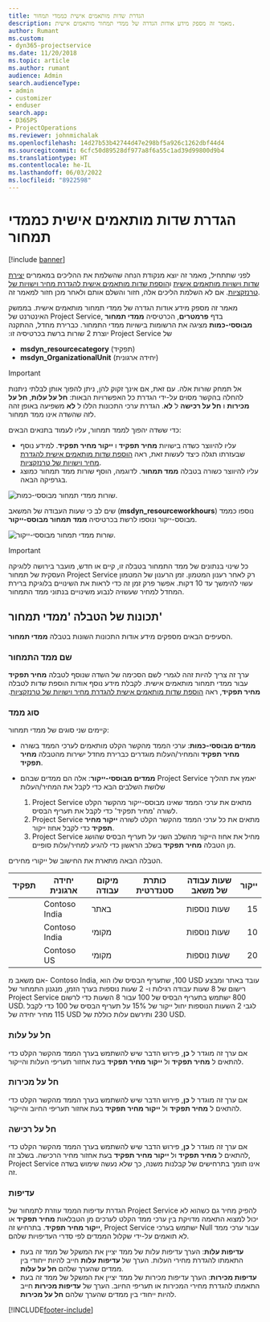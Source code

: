 ```yaml
---
title: הגדרת שדות מותאמים אישית כממדי תמחור
description: מאמר זה מספק מידע אודות הגדרה של ממדי תמחור מותאמים אישית.
author: Rumant
ms.custom:
- dyn365-projectservice
ms.date: 11/20/2018
ms.topic: article
ms.author: rumant
audience: Admin
search.audienceType:
- admin
- customizer
- enduser
search.app:
- D365PS
- ProjectOperations
ms.reviewer: johnmichalak
ms.openlocfilehash: 14d27b53b42744d47e298bf5a926c1262dbf44d4
ms.sourcegitcommit: 6cfc50d89528df977a8f6a55c1ad39d99800d9b4
ms.translationtype: HT
ms.contentlocale: he-IL
ms.lasthandoff: 06/03/2022
ms.locfileid: "8922598"
---
```

# <a name="setting-up-custom-fields-as-pricing-dimensions"></a>הגדרת שדות מותאמים אישית כממדי תמחור 

[!include [banner](../includes/psa-now-project-operations.md)]

לפני שתתחיל, מאמר זה יוצא מנקודת הנחה שהשלמת את ההליכים במאמרים [יצירת שדות וישויות מותאמים אישית](create-custom-fields-entities.md) ו[הוספת שדות מותאמים אישית להגדרת מחיר וישויות של טרנזקציות](field-references.md). אם לא השלמת הליכים אלה, חזור והשלם אותם ולאחר מכן חזור למאמר זה. 

מאמר זה מספק מידע אודות הגדרה של ממדי תמחור מותאמים אישית. בממשק האינטרנט של Project Service, בדף **פרמטרים**, הכרטיסיה ‏‫**ממדי תמחור מבוססי-כמות** מציגה את הרשומות בישויות ממדי התמחור. כברירת מחדל, ההתקנה של Project Service יוצרת 2 שורות ברשת בכרטיסיה זו:

- **msdyn_resourcecategory** (תפקיד)
- **msdyn_OrganizationalUnit** (יחידה ארגונית)

> [!IMPORTANT]
> אל תמחק שורות אלה. עם זאת, אם אינך זקוק להן, ניתן להפוך אותן לבלתי ניתנות להחלה בהקשר מסוים על-ידי הגדרת כל האפשרויות הבאות: **חל על עלות‬**, **חל על מכירות** ו **חל על רכישה** ל **לא**. הגדרת ערכי התכונות הללו ל **לא** משפיעה באופן זהה לזה שהשדה אינו ממד תמחור.

כדי ששדה יהפוך לממד תמחור, עליו לעמוד בתנאים הבאים:

- עליו להיווצר כשדה בישויות **מחיר תפקיד** ו **ייקור מחיר תפקיד**. למידע נוסף שבעזרתו תגלה כיצד לעשות זאת, ראה [הוספת שדות מותאמים אישית להגדרת מחיר וישויות של טרנזקציות](field-references.md).
- עליו להיווצר כשורה בטבלה **ממד תמחור**. לדוגמה, הוסף שורות ממד תמחור כמוצג בגרפיקה הבאה. 

![שורות ממדי תמחור מבוססי-כמות.](media/Amt-based-PD.png)

שים לב כי שעות העבודה של המשאב (**msdyn_resourceworkhours**) נוספו כממד מבוסס-ייקור ונוספו לרשת בכרטיסיה **ממד תמחור מבוסס-ייקור**.

![שורות ממדי תמחור מבוססי-ייקור.](media/Markup-based-PD.png)

> [!IMPORTANT]
> כל שינוי בנתונים של ממד התמחור בטבלה זו, קיים או חדש, מועבר בירושה ללוגיקה העסקית של תמחור Project Service רק לאחר רענון המטמון. זמן הרענון של המטמון עשוי להימשך עד 10 דקות. אפשר פרק זמן זה כדי לראות את השינויים בלוגיקת ברירת המחדל למחיר שעשויה לנבוע משינויים בנתוני ממד התמחור.


## <a name="attributes-of-the-pricing-dimensions-table"></a>תכונות של הטבלה 'ממדי תמחור'
הסעיפים הבאים מספקים מידע אודות התכונות השונות בטבלה **ממדי תמחור**.

### <a name="pricing-dimension-name"></a>שם ממד התמחור
ערך זה צריך להיות זהה לגמרי לשם הסכימה של השדה שנוסף לטבלה **מחיר תפקיד** עבור ממדי תמחור מותאמים אישית. לקבלת מידע נוסף אודות הוספת שדות לטבלה **מחיר תפקיד**, ראה [‬‏‫הוספת שדות מותאמים אישית להגדרת מחיר וישויות של טרנזקציות](field-references.md).

### <a name="type-of-dimension"></a>סוג ממד
קיימים שני סוגים של ממדי תמחור:
  
  - **ממדים מבוססי-כמות**: ערכי הממד מהקשר הקלט מותאמים לערכי הממד בשורה **מחיר תפקיד** והמחיר/העלות מוגדרים כברירת מחדל ישירות מהטבלה **מחיר תפקיד**.
  - **ממדים מבוססי-ייקור**: אלה הם ממדים שבהם Project Service יאמץ את תהליך שלושת השלבים הבא כדי לקבל את המחיר/העלות
 
    1. Project Service מתאים את ערכי הממד שאינו מבוסס-ייקור מהקשר הקלט לשורה 'מחיר תפקיד' כדי לקבל את תעריף הבסיס.
    2. Project Service מתאים את כל ערכי הממד מהקשר הקלט לשורה **ייקור מחיר תפקיד** כדי לקבל אחוז ייקור.
    3. Project Service מחיל את אחוז הייקור מהשלב השני על תעריף הבסיס שהושג מן הטבלה **מחיר תפקיד** בשלב הראשון כדי להגיע למחיר/עלות סופיים.
   
   הטבלה הבאה מתארת את החישוב של ייקורי מחירים.
  
| תפקיד        | יחידה ארגונית    |מיקום עבודה      |כותרת סטנדרטית      |שעות עבודה של משאב      |  ייקור|
| ------------|-------------|-------------------|--------------------|-------------------------|--------:|
|             | Contoso India|באתר            |                    |שעות נוספות                 |15     |
|             | Contoso India|מקומי             |                    |שעות נוספות                 |10     |
|             | Contoso US   |מקומי             |                    |שעות נוספות                 |20     |


אם משאב מ- Contoso India, שתעריף הבסיס שלו הוא ‎,100 USD עובד באתר ומבצע רישום של 8 שעות עבודה רגילות ו- 2 שעות נוספות בערך הזמן, מנגנון התמחור של Project Service ישתמש בתעריף הבסיס של 100 עבור 8 השעות כדי לרשום ‎800 USD. לגבי 2 השעות הנוספות יחול ייקור של 15% על תעריף הבסיס של 100 כדי לקבל מחיר יחידה של ‎115 USD ותירשם עלות כוללת של ‎230 USD.

### <a name="applicable-to-cost"></a>חל על עלות 
אם ערך זה מוגדר ל **כן**, פירוש הדבר שיש להשתמש בערך הממד מהקשר הקלט כדי להתאים ל **מחיר תפקיד** ול **ייקור מחיר תפקיד** בעת אחזור תעריפי העלות והייקור.

### <a name="applicable-to-sales"></a>חל על מכירות
אם ערך זה מוגדר ל **כן**, פירוש הדבר שיש להשתמש בערך הממד מהקשר הקלט כדי להתאים ל **מחיר תפקיד** ול **ייקור מחיר תפקיד** בעת אחזור תעריפי החיוב והייקור.

### <a name="applicable-to-purchase"></a>חל על רכישה
אם ערך זה מוגדר ל **כן**, פירוש הדבר שיש להשתמש בערך הממד מהקשר הקלט כדי להתאים ל **מחיר תפקיד** ול **ייקור מחיר תפקיד** בעת אחזור מחיר הרכישה. בשלב זה, Project Service אינו תומך בתרחישים של קבלנות משנה, כך שלא נעשה שימוש בשדה זה. 

### <a name="priority"></a>עדיפות
הגדרת עדיפות הממד עוזרת לתמחור של Project Service להפיק מחיר גם כשהוא לא יכול למצוא התאמה מדויקת בין ערכי ממד הקלט לערכים מן הטבלאות **מחיר תפקיד** או **ייקור מחיר תפקיד**. בתרחיש זה, Project Service ישתמש בערכי Null עבור ערכי ממד לא תואמים על-ידי שקלול הממדים לפי סדרי העדיפויות שלהם.

- **עדיפות עלות**: הערך עדיפות עלות של ממד יציין את המשקל של ממד זה בעת התאמתו להגדרת מחירי העלות. הערך של **עדיפות עלות** חייב להיות ייחודי בין ממדים שהערך שלהם **חל על עלות**.
- **עדיפות מכירות**: הערך עדיפות מכירות של ממד יציין את המשקל של ממד זה בעת התאמתו להגדרת מחירי המכירות או תעריפי החיוב. הערך של **עדיפות מכירות** חייב להיות ייחודי בין ממדים שהערך שלהם **חל על מכירות**.


[!INCLUDE[footer-include](../includes/footer-banner.md)]
